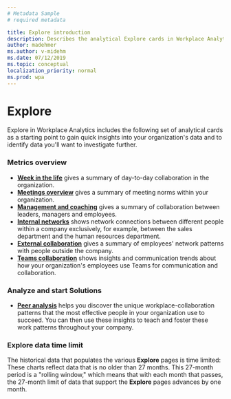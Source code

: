 ```yaml
---
# Metadata Sample
# required metadata

title: Explore introduction
description: Describes the analytical Explore cards in Workplace Analytics
author: madehmer
ms.author: v-midehm
ms.date: 07/12/2019
ms.topic: conceptual
localization_priority: normal 
ms.prod: wpa
---
```


# Explore

Explore in Workplace Analytics includes the following set of analytical cards as a starting point to gain quick insights into your organization's data and to identify data you'll want to investigate further.

### Metrics overview

* [**Week in the life**](../use/explore-metrics-week-in-the-life.md) gives a summary of day-to-day collaboration in the organization.
* [**Meetings overview**](../use/explore-metrics-meetings-overview.md) gives a summary of meeting norms within your organization.
* [**Management and coaching**](../use/explore-metrics-management-and-coaching.md) gives a summary of collaboration between leaders, managers and employees.
* [**Internal networks**](../use/explore-metrics-internal-networks.md) shows network connections between different people within a company exclusively, for example, between the sales department and the human resources department.
* [**External collaboration**](../use/explore-metrics-external-collaboration.md) gives a summary of employees' network patterns with people outside the company.
* [**Teams collaboration**](../use/explore-metrics-teams.md) shows insights and communication trends about how your organization's employees use Teams for communication and collaboration.

### Analyze and start Solutions

* [**Peer analysis**](../use/peer-analysis.md) helps you discover the unique workplace-collaboration patterns that the most effective people in your organization use to succeed. You can then use these insights to teach and foster these work patterns throughout your company.

### Explore data time limit

The historical data that populates the various **Explore** pages is time limited: These charts reflect data that is no older than 27 months. This 27-month period is a "rolling window," which means that with each month that passes, the 27-month limit of data that support the **Explore** pages advances by one month.  
